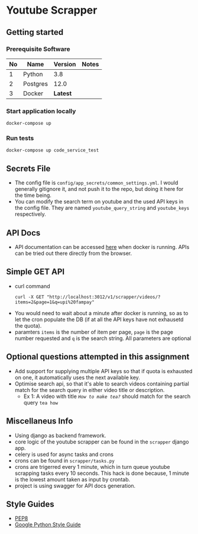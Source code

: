 # Youtube Scrapper

## Getting started

### Prerequisite Software

| **No** | **Name**           | **Version** | **Notes**                                                                        |
| ------ | ------------------ | ----------- | -------------------------------------------------------------------------------- |
| 1      | Python               | 3.8          |
| 2      | Postgres             | 12.0          |
| 3    | Docker             | **Latest**  |

### Start application locally

```docker
docker-compose up
```

### Run tests
```docker
docker-compose up code_service_test
```

## Secrets File
  - The config file is `config/app_secrets/common_settings.yml`. I would generally gitignore it, and not push it to the repo, but doing it here for the time being.
  - You can modify the search term on youtube and the used API keys in the config file. They are named `youtube_query_string` and `youtube_keys` respectively.

## API Docs
  - API documentation can be accessed [here](http://localhost:3012/api-docs) when docker is running. APIs can be tried out there directly from the browser.

## Simple GET API
  - curl command
    ```
    curl -X GET "http://localhost:3012/v1/scrapper/videos/?items=2&page=1&q=upi%20fampay" 
    ```
  - You would need to wait about a minute after docker is running, so as to let the cron populate the DB (if at all the API keys have not exhausetd the quota).
  - paramters `items` is the number of item per page, `page` is the page number requested and `q` is the search string. All parameters are optional

## Optional questions attempted in this assignment 
  - Add support for supplying multiple API keys so that if quota is exhausted on one, it automatically uses the next available key.
  - Optimise search api, so that it's able to search videos containing partial match for the search query in either video title or description.
     - Ex 1: A video with title *`How to make tea?`* should match for the search query `tea how`

## Miscellaneus Info
  - Using django as backend framework.
  - core logic of the youtube scrapper can be found in the `scrapper` django app.
  - celery is used for async tasks and crons
  - crons can be found in `scrapper/tasks.py`
  - crons are trigerred every 1 minute, which in turn queue youtube scrapping tasks every 10 seconds. This hack is done because, 1 minute is the lowest amount taken as input by crontab.
  - project is using swagger for API docs generation.
## Style Guides

- [PEP8](https://www.python.org/dev/peps/pep-0008/)
- [Google Python Style Guide](https://google.github.io/styleguide/pyguide.html)
